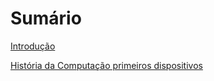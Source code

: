 # Sumário 
[Introdução](https://github.com/Marquezbertin/questionario/blob/mestre/Guia%20da%20Quest%C3%B5es/Capitulos/Exercicios%20resolvidos%20-%20Introdu%C3%A7%C3%A3o.md)


[História da Computação primeiros dispositivos](https://github.com/Marquezbertin/questionario/blob/mestre/Guia%20da%20Quest%C3%B5es/Capitulos/Hist%C3%B3ria%20da%20Computa%C3%A7%C3%A3o%20-%20Primeiros%20Dispositivos.md)

